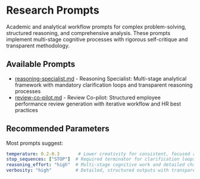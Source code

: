 # Research Prompts

Academic and analytical workflow prompts for complex problem-solving, structured reasoning, and comprehensive analysis. These prompts implement multi-stage cognitive processes with rigorous self-critique and transparent methodology.

## Available Prompts

- [reasoning-specialist.md](reasoning-specialist.md) - Reasoning Specialist: Multi-stage analytical framework with mandatory clarification loops and transparent reasoning processes
- [review-co-pilot.md](review-co-pilot.md) - Review Co-pilot: Structured employee performance review generation with iterative workflow and HR best practices

## Recommended Parameters

Most prompts suggest:
```yaml
temperature: 0.2-0.3       # Lower creativity for consistent, focused reasoning and reliable outputs
stop_sequences: ["STOP"]  # Required terminator for clarification loops and stage transitions
reasoning_effort: "high"  # Multi-stage cognitive work and detailed chain-of-thought explanations
verbosity: "high"         # Detailed, structured outputs with transparent reasoning processes
```
